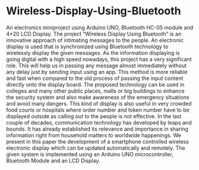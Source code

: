 # Wireless-Display-Using-Bluetooth
An electronics miniproject  using Arduino UNO, Bluetooth HC-05 module and 4*20 LCD Display.
The project “Wireless Display Using Bluetooth” is an innovative approach of intimating messages to the people. An electronic display is used that is synchronized using Bluetooth technology to wirelessly display the given messages. As the information displaying is going digital with a high speed nowadays, this project has a very significant role. This will help us in passing any message almost immediately without any delay just by sending input using an app. This method is more reliable and fast when compared to the old process of passing the input content directly onto the display board. 
The proposed technology can be used in colleges and many other public  places, malls or  big  buildings to enhance the security system and also make awareness of the emergency situations and avoid many dangers. This kind of display is also useful in very crowded food courts or hospitals where order number and token number have to be displayed outside as calling out to the people is not effective. In the last couple of decades, communication technology has developed by leaps and bounds. It has already established its relevance and importance in sharing information right from household matters to worldwide happenings. We present in this paper the development of a smartphone controlled wireless electronic display which can be updated automatically and remotely. The given system is implemented using an Arduino UNO microcontroller, Bluetooth Module and an LCD Display.
